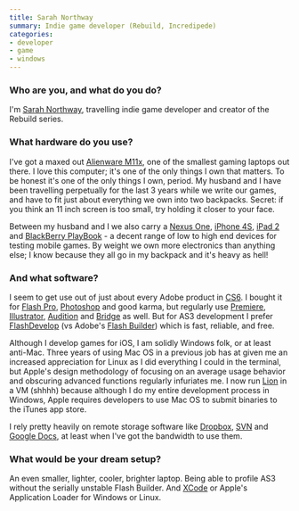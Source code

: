 ```yaml
---
title: Sarah Northway
summary: Indie game developer (Rebuild, Incredipede)
categories:
- developer
- game
- windows
---
```


### Who are you, and what do you do?

I'm [Sarah Northway](http://northwaygames.com/ "Sarah and Colin's indie game company."), travelling indie game developer and creator of the Rebuild series.

### What hardware do you use?

I've got a maxed out [Alienware M11x][m11x], one of the smallest gaming laptops out there. I love this computer; it's one of the only things I own that matters. To be honest it's one of the only things I own, period. My husband and I have been travelling perpetually for the last 3 years while we write our games, and have to fit just about everything we own into two backpacks. Secret: if you think an 11 inch screen is too small, try holding it closer to your face.

Between my husband and I we also carry a [Nexus One][nexus-one], [iPhone 4S][iphone-4s], [iPad 2][ipad-2] and [BlackBerry PlayBook][playbook] - a decent range of low to high end devices for testing mobile games. By weight we own more electronics than anything else; I know because they all go in my backpack and it's heavy as hell!

### And what software?

I seem to get use out of just about every Adobe product in [CS6][creative-suite]. I bought it for [Flash Pro][flash], [Photoshop][] and good karma, but regularly use [Premiere][], [Illustrator][], [Audition][] and [Bridge][] as well. But for AS3 development I prefer [FlashDevelop][flashdevelop] (vs Adobe's [Flash Builder][flash-builder]) which is fast, reliable, and free.

Although I develop games for iOS, I am solidly Windows folk, or at least anti-Mac. Three years of using Mac OS in a previous job has at given me an increased appreciation for Linux as I did everything I could in the terminal, but Apple's design methodology of focusing on an average usage behavior and obscuring advanced functions regularly infuriates me. I now run [Lion][macos] in a VM (shhhh) because although I do my entire development process in Windows, Apple requires developers to use Mac OS to submit binaries to the iTunes app store.

I rely pretty heavily on remote storage software like [Dropbox][], [SVN][subversion] and [Google Docs][google-docs], at least when I've got the bandwidth to use them.

### What would be your dream setup?

An even smaller, lighter, cooler, brighter laptop. Being able to profile AS3 without the serially unstable Flash Builder. And [XCode][] or Apple's Application Loader for Windows or Linux.

[ipad-2]: https://www.apple.com/ipad/ "A tablet device."
[iphone-4s]: https://en.wikipedia.org/wiki/IPhone_4S "A smartphone."
[m11x]: https://www.dell.com/us/p/alienware-m11x-r3/pd "A PC gaming laptop."
[nexus-one]: https://en.wikipedia.org/wiki/Nexus_One "An Android-based smartphone."
[playbook]: https://en.wikipedia.org/wiki/BlackBerry_PlayBook "A BlackBerry tablet."
[audition]: https://creative.adobe.com/products/audition "An audio editing software suite."
[bridge]: https://creative.adobe.com/products/bridge "A shared media manager for Adobe CS products."
[creative-suite]: https://www.adobe.com/creativecloud.html "A collection of design tools."
[dropbox]: https://www.dropbox.com/ "Online syncing and storage."
[flash-builder]: https://www.adobe.com/products/flash-builder.html "A tool for generating Flash apps via the Flex framework."
[flash]: https://en.wikipedia.org/wiki/Adobe_Flash "A software and animation editor."
[flashdevelop]: http://www.flashdevelop.org/ "A free, open source ActionScript/Flex IDE."
[google-docs]: https://en.wikipedia.org/wiki/Google_Docs "A web-based office suite."
[illustrator]: https://www.adobe.com/products/illustrator.html "A vector graphics editor."
[macos]: https://en.wikipedia.org/wiki/MacOS "An operating system for Mac hardware."
[photoshop]: https://www.adobe.com/products/photoshop.html "A bitmap image editor."
[premiere]: https://www.adobe.com/products/premiere.html "A video editing suite."
[subversion]: http://subversion.tigris.org/ "A version control system."
[xcode]: https://en.wikipedia.org/wiki/Xcode "An IDE for Mac developers."
